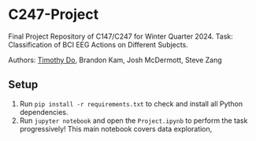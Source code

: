 # C247-Project
Final Project Repository of C147/C247 for Winter Quarter 2024. Task: Classification of BCI EEG Actions on Different Subjects.

Authors: [Timothy Do](https://timothydo.me), Brandon Kam, Josh McDermott, Steve Zang

## Setup
1. Run <code>pip install -r requirements.txt</code> to check and install all Python dependencies.
2. Run <code>jupyter notebook</code> and open the <code>Project.ipynb</code> to perform the task progressively! This main notebook covers data exploration, 

